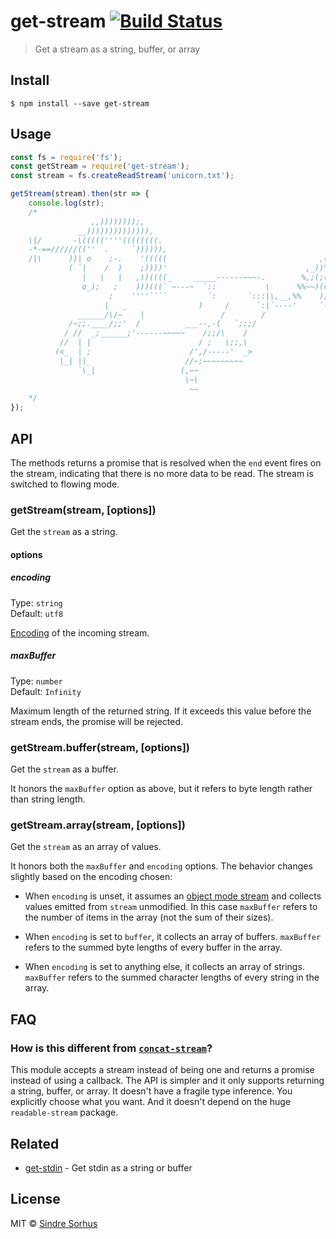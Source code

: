 # get-stream [![Build Status](https://travis-ci.org/sindresorhus/get-stream.svg?branch=master)](https://travis-ci.org/sindresorhus/get-stream)

> Get a stream as a string, buffer, or array


## Install

```
$ npm install --save get-stream
```


## Usage

```js
const fs = require('fs');
const getStream = require('get-stream');
const stream = fs.createReadStream('unicorn.txt');

getStream(stream).then(str => {
	console.log(str);
	/*
	              ,,))))))));,
	           __)))))))))))))),
	\|/       -\(((((''''((((((((.
	-*-==//////((''  .     `)))))),
	/|\      ))| o    ;-.    '(((((                                  ,(,
	         ( `|    /  )    ;))))'                               ,_))^;(~
	            |   |   |   ,))((((_     _____------~~~-.        %,;(;(>';'~
	            o_);   ;    )))(((` ~---~  `::           \      %%~~)(v;(`('~
	                  ;    ''''````         `:       `:::|\,__,%%    );`'; ~
	                 |   _                )     /      `:|`----'     `-'
	           ______/\/~    |                 /        /
	         /~;;.____/;;'  /          ___--,-(   `;;;/
	        / //  _;______;'------~~~~~    /;;/\    /
	       //  | |                        / ;   \;;,\
	      (<_  | ;                      /',/-----'  _>
	       \_| ||_                     //~;~~~~~~~~~
	           `\_|                   (,~~
	                                   \~\
	                                    ~~
	*/
});
```


## API

The methods returns a promise that is resolved when the `end` event fires on the stream, indicating that there is no more data to be read. The stream is switched to flowing mode.

### getStream(stream, [options])

Get the `stream` as a string.

#### options

##### encoding

Type: `string`<br>
Default: `utf8`

[Encoding](https://nodejs.org/api/buffer.html#buffer_buffer) of the incoming stream.

##### maxBuffer

Type: `number`<br>
Default: `Infinity`

Maximum length of the returned string. If it exceeds this value before the stream ends, the promise will be rejected.

### getStream.buffer(stream, [options])

Get the `stream` as a buffer.

It honors the `maxBuffer` option as above, but it refers to byte length rather than string length.

### getStream.array(stream, [options])

Get the `stream` as an array of values.

It honors both the `maxBuffer` and `encoding` options. The behavior changes slightly based on the encoding chosen:

- When `encoding` is unset, it assumes an [object mode stream](https://nodesource.com/blog/understanding-object-streams/) and collects values emitted from `stream` unmodified. In this case `maxBuffer` refers to the number of items in the array (not the sum of their sizes).

- When `encoding` is set to `buffer`, it collects an array of buffers. `maxBuffer` refers to the summed byte lengths of every buffer in the array.

- When `encoding` is set to anything else, it collects an array of strings. `maxBuffer` refers to the summed character lengths of every string in the array.


## FAQ

### How is this different from [`concat-stream`](https://github.com/maxogden/concat-stream)?

This module accepts a stream instead of being one and returns a promise instead of using a callback. The API is simpler and it only supports returning a string, buffer, or array. It doesn't have a fragile type inference. You explicitly choose what you want. And it doesn't depend on the huge `readable-stream` package.


## Related

- [get-stdin](https://github.com/sindresorhus/get-stdin) - Get stdin as a string or buffer


## License

MIT © [Sindre Sorhus](https://sindresorhus.com)
